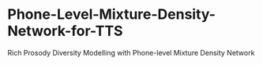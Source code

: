 # Phone-Level-Mixture-Density-Network-for-TTS
Rich Prosody Diversity Modelling with Phone-level Mixture Density Network
